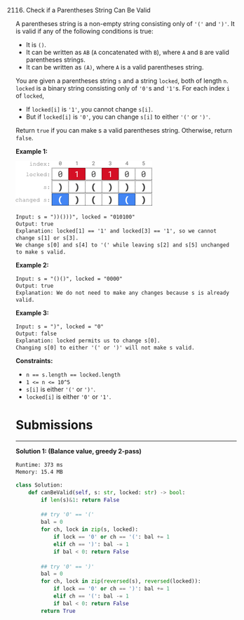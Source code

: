 2116. Check if a Parentheses String Can Be Valid

A parentheses string is a non-empty string consisting only of `'('` and `')'`. It is valid if any of the following conditions is true:

* It is `()`.
* It can be written as `AB` (`A` concatenated with `B`), where `A` and `B` are valid parentheses strings.
* It can be written as `(A)`, where `A` is a valid parentheses string.

You are given a parentheses string `s` and a string `locked`, both of length `n`. `locked` is a binary string consisting only of `'0'`s and `'1'`s. For each index `i` of `locked`,

* If `locked[i]` is `'1'`, you cannot change `s[i]`.
* But if `locked[i]` is `'0'`, you can change `s[i]` to either `'('` or `')'`.

Return `true` if you can make s a valid parentheses string. Otherwise, return `false`.

 

**Example 1:**

![2116_eg1.png](img/2116_eg1.png)
```
Input: s = "))()))", locked = "010100"
Output: true
Explanation: locked[1] == '1' and locked[3] == '1', so we cannot change s[1] or s[3].
We change s[0] and s[4] to '(' while leaving s[2] and s[5] unchanged to make s valid.
```

**Example 2:**
```
Input: s = "()()", locked = "0000"
Output: true
Explanation: We do not need to make any changes because s is already valid.
```

**Example 3:**
```
Input: s = ")", locked = "0"
Output: false
Explanation: locked permits us to change s[0]. 
Changing s[0] to either '(' or ')' will not make s valid.
```

**Constraints:**

* `n == s.length == locked.length`
* `1 <= n <= 10^5`
* `s[i]` is either `'('` or `')'`.
* `locked[i]` is either `'0'` or `'1'`.

# Submissions
---
**Solution 1: (Balance value, greedy 2-pass)**
```
Runtime: 373 ms
Memory: 15.4 MB
```
```python
class Solution:
    def canBeValid(self, s: str, locked: str) -> bool:
        if len(s)&1: return False

        ## try '0' == '('        
        bal = 0
        for ch, lock in zip(s, locked):
            if lock == '0' or ch == '(': bal += 1
            elif ch == ')': bal -= 1
            if bal < 0: return False 
 
        ## try '0' == ')'
        bal = 0
        for ch, lock in zip(reversed(s), reversed(locked)): 
            if lock == '0' or ch == ')': bal += 1
            elif ch == '(': bal -= 1
            if bal < 0: return False
        return True
```
